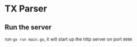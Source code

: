 # TX Parser

## Run the server
run `go run main.go`, it will start up the http server on port `8080`